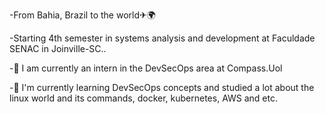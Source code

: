 -From Bahia, Brazil to the world✈🌍

-Starting 4th semester in systems analysis and development at Faculdade SENAC in Joinville-SC..

-🔭 I am currently an intern in the DevSecOps area at Compass.Uol

-🌱 I'm currently learning DevSecOps concepts and studied a lot about the linux world and its commands, docker, kubernetes, AWS and etc.
